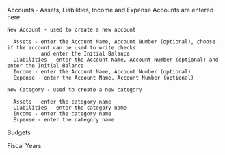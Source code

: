 Accounts - Assets, Liabilities, Income and Expense Accounts are entered here

    New Account - used to create a new account
    
      Assets - enter the Account Name, Account Number (optional), choose if the account can be used to write checks
               and enter the Initial Balance 
      Liabilities - enter the Account Name, Account Number (optional) and enter the Initial Balance 
      Income - enter the Account Name, Account Number (optional)
      Expense - enter the Account Name, Account Number (optional)
      
    New Category - used to create a new category
    
      Assets - enter the category name
      Liabilities - enter the category name
      Income - enter the category name
      Expense - enter the category name

Budgets

Fiscal Years